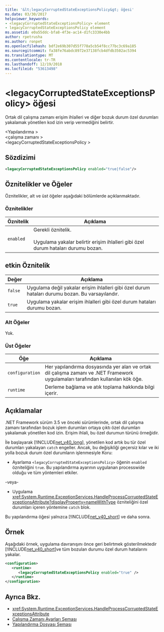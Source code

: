 ```yaml
---
title: '&lt;legacyCorruptedStateExceptionsPolicy&gt; öğesi'
ms.date: 03/30/2017
helpviewer_keywords:
- <legacyCorruptedStateExceptionsPolicy> element
- legacyCorruptedStateExceptionsPolicy element
ms.assetid: e0a55ddc-bfa8-4f3e-ac14-d1fc3330e4bb
author: rpetrusha
ms.author: ronpet
ms.openlocfilehash: bdf2e69b307d55f778a5cb54f8cc77bc3c69a185
ms.sourcegitcommit: fa38fe76abdc8972e37138fcb4dfdb3502ac5394
ms.translationtype: MT
ms.contentlocale: tr-TR
ms.lasthandoff: 12/19/2018
ms.locfileid: "53613498"
---
```

# <a name="ltlegacycorruptedstateexceptionspolicygt-element"></a>&lt;legacyCorruptedStateExceptionsPolicy&gt; öğesi
Ortak dil çalışma zamanı erişim ihlalleri ve diğer bozuk durum özel durumları yakalamak yönetilen kod izin verip vermediğini belirtir.  
  
 \<Yapılandırma >  
\<çalışma zamanı >  
\<legacyCorruptedStateExceptionsPolicy >  
  
## <a name="syntax"></a>Sözdizimi  
  
```xml  
<legacyCorruptedStateExceptionsPolicy enabled="true|false"/>  
```  
  
## <a name="attributes-and-elements"></a>Öznitelikler ve Öğeler  
 Öznitelikler, alt ve üst öğeler aşağıdaki bölümlerde açıklanmaktadır.  
  
### <a name="attributes"></a>Öznitelikler  
  
|Öznitelik|Açıklama|  
|---------------|-----------------|  
|`enabled`|Gerekli öznitelik.<br /><br /> Uygulama yakalar belirtir erişim ihlalleri gibi özel durum hataları durumu bozan.|  
  
## <a name="enabled-attribute"></a>etkin Öznitelik  
  
|Değer|Açıklama|  
|-----------|-----------------|  
|`false`|Uygulama değil yakalar erişim ihlalleri gibi özel durum hataları durumu bozan. Bu varsayılandır.|  
|`true`|Uygulama yakalar erişim ihlalleri gibi özel durum hataları durumu bozan.|  
  
### <a name="child-elements"></a>Alt Öğeler  
 Yok.  
  
### <a name="parent-elements"></a>Üst Öğeler  
  
|Öğe|Açıklama|  
|-------------|-----------------|  
|`configuration`|Her yapılandırma dosyasında yer alan ve ortak dil çalışma zamanı ve .NET Framework uygulamaları tarafından kullanılan kök öğe.|  
|`runtime`|Derleme bağlama ve atık toplama hakkında bilgi içerir.|  
  
## <a name="remarks"></a>Açıklamalar  
 .NET Framework sürüm 3.5 ve önceki sürümlerinde, ortak dil çalışma zamanı tarafından bozuk işlem durumları ortaya çıktı özel durumları yakalamak yönetilen kod izin. Erişim ihlali, bu özel durumun türünü örneğidir.  
  
 İle başlayarak [!INCLUDE[net_v40_long](../../../../../includes/net-v40-long-md.md)], yönetilen kod artık bu tür özel durumları yakalayan `catch` engeller. Ancak, bu değişikliği geçersiz kılar ve iki yolla bozuk durum özel durumların işlenmesiyle Koru:  
  
-   Ayarlama `<legacyCorruptedStateExceptionsPolicy>` öğenin `enabled` özniteliğini `true`. Bu yapılandırma ayarının uygulanan processwide olduğu ve tüm yöntemleri etkiler.  
  
 -veya-  
  
-   Uygulama <xref:System.Runtime.ExceptionServices.HandleProcessCorruptedStateExceptionsAttribute?displayProperty=nameWithType> özniteliğini özel durumları içeren yöntemine `catch` blok.  
  
 Bu yapılandırma öğesi yalnızca [!INCLUDE[net_v40_short](../../../../../includes/net-v40-short-md.md)] ve daha sonra.  
  
## <a name="example"></a>Örnek  
 Aşağıdaki örnek, uygulama davranışını önce geri belirtmek gösterilmektedir [!INCLUDE[net_v40_short](../../../../../includes/net-v40-short-md.md)]ve tüm bozulan durumu özel durum hatalarını yakalar.  
  
```xml  
<configuration>  
   <runtime>  
      <legacyCorruptedStateExceptionsPolicy enabled="true" />  
   </runtime>  
</configuration>  
```  
  
## <a name="see-also"></a>Ayrıca Bkz.  
- <xref:System.Runtime.ExceptionServices.HandleProcessCorruptedStateExceptionsAttribute>  
- [Çalışma Zamanı Ayarları Şeması](../../../../../docs/framework/configure-apps/file-schema/runtime/index.md)  
- [Yapılandırma Dosyası Şeması](../../../../../docs/framework/configure-apps/file-schema/index.md)
